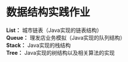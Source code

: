 # 数据结构实践作业  
**List：**  城市链表（Java实现的链表结构）<br>
**Queue：**  理发店业务模拟（Java实现的队列结构）<br>
**Stack：**  Java实现的栈结构<br>
**Tree：**  Java实现的树结构以及相关算法的实现

